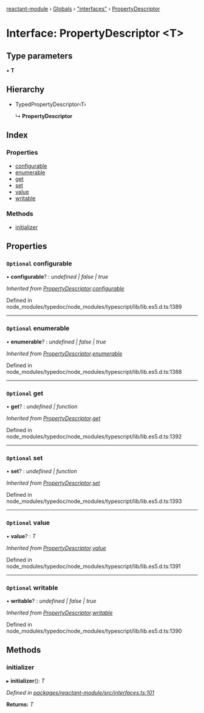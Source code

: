 [reactant-module](../README.md) › [Globals](../globals.md) › ["interfaces"](../modules/_interfaces_.md) › [PropertyDescriptor](_interfaces_.propertydescriptor.md)

# Interface: PropertyDescriptor <**T**>

## Type parameters

▪ **T**

## Hierarchy

* TypedPropertyDescriptor‹T›

  ↳ **PropertyDescriptor**

## Index

### Properties

* [configurable](_interfaces_.propertydescriptor.md#optional-configurable)
* [enumerable](_interfaces_.propertydescriptor.md#optional-enumerable)
* [get](_interfaces_.propertydescriptor.md#optional-get)
* [set](_interfaces_.propertydescriptor.md#optional-set)
* [value](_interfaces_.propertydescriptor.md#optional-value)
* [writable](_interfaces_.propertydescriptor.md#optional-writable)

### Methods

* [initializer](_interfaces_.propertydescriptor.md#initializer)

## Properties

### `Optional` configurable

• **configurable**? : *undefined | false | true*

*Inherited from [PropertyDescriptor](_interfaces_.propertydescriptor.md).[configurable](_interfaces_.propertydescriptor.md#optional-configurable)*

Defined in node_modules/typedoc/node_modules/typescript/lib/lib.es5.d.ts:1389

___

### `Optional` enumerable

• **enumerable**? : *undefined | false | true*

*Inherited from [PropertyDescriptor](_interfaces_.propertydescriptor.md).[enumerable](_interfaces_.propertydescriptor.md#optional-enumerable)*

Defined in node_modules/typedoc/node_modules/typescript/lib/lib.es5.d.ts:1388

___

### `Optional` get

• **get**? : *undefined | function*

*Inherited from [PropertyDescriptor](_interfaces_.propertydescriptor.md).[get](_interfaces_.propertydescriptor.md#optional-get)*

Defined in node_modules/typedoc/node_modules/typescript/lib/lib.es5.d.ts:1392

___

### `Optional` set

• **set**? : *undefined | function*

*Inherited from [PropertyDescriptor](_interfaces_.propertydescriptor.md).[set](_interfaces_.propertydescriptor.md#optional-set)*

Defined in node_modules/typedoc/node_modules/typescript/lib/lib.es5.d.ts:1393

___

### `Optional` value

• **value**? : *T*

*Inherited from [PropertyDescriptor](_interfaces_.propertydescriptor.md).[value](_interfaces_.propertydescriptor.md#optional-value)*

Defined in node_modules/typedoc/node_modules/typescript/lib/lib.es5.d.ts:1391

___

### `Optional` writable

• **writable**? : *undefined | false | true*

*Inherited from [PropertyDescriptor](_interfaces_.propertydescriptor.md).[writable](_interfaces_.propertydescriptor.md#optional-writable)*

Defined in node_modules/typedoc/node_modules/typescript/lib/lib.es5.d.ts:1390

## Methods

###  initializer

▸ **initializer**(): *T*

*Defined in [packages/reactant-module/src/interfaces.ts:101](https://github.com/unadlib/reactant/blob/ecdc150/packages/reactant-module/src/interfaces.ts#L101)*

**Returns:** *T*
